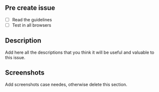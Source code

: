 ## Pre create issue
- [ ] Read the guidelines
- [ ] Test in all browsers

## Description 

Add here all the descriptions that you think it will be useful and valuable to this issue.

## Screenshots

Add screenshots case needes, otherwise delete this section.
